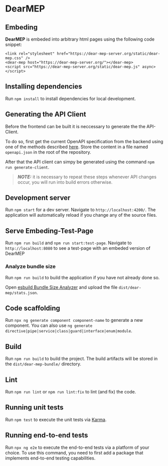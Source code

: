 # DearMEP

## Embeding

**DearMEP** is embeded into arbitrary html pages using the following code snippet:

    <link rel="stylesheet" href="https://dear-mep-server.org/static/dear-mep.css" />
    <dear-mep host="https://dear-mep-server.org/"></dear-mep>
    <script src="https://dear-mep-server.org/static/dear-mep.js" async></script>

## Installing dependencies

Run `npm install` to install dependencies for local development.

## Generating the API Client

Before the frontend can be built it is neccessary to generate the the API-Client.

To do so, first get the current OpenAPI specification from the backend using one of the methods described [here](../server/README.md#retrieving-the-openapi-specification). Store the content in a file named `openapi.json` in the root of the repository.

After that the API client can simpy be generated using the command `npm run generate-client`.

> **_NOTE:_** it is necessary to repeat these steps whenever API changes occur, you will run into build errors otherwise.

## Development server

Run `npm start` for a dev server. Navigate to `http://localhost:4200/`. The application will automatically reload if you change any of the source files.

## Serve Embeding-Test-Page

Run `npm run build` and `npm run start:test-page`. Navigate to `http://localhost:8080` to see a test-page with an embeded version of DearMEP

### Analyze bundle size

Run `npm run build` to build the application if you have not already done so.

Open [esbuild Bundle Size Analyzer](https://esbuild.github.io/analyze/) and upload the file `dist/dear-mep/stats.json`.

## Code scaffolding

Run `npx ng generate component component-name` to generate a new component. You can also use `ng generate directive|pipe|service|class|guard|interface|enum|module`.

## Build

Run `npm run build` to build the project. The build artifacts will be stored in the `dist/dear-mep-bundle/` directory.

## Lint

Run `npm run lint` or `npm run lint:fix` to lint (and fix) the code.

## Running unit tests

Run `npm test` to execute the unit tests via [Karma](https://karma-runner.github.io).

## Running end-to-end tests

Run `npx ng e2e` to execute the end-to-end tests via a platform of your choice. To use this command, you need to first add a package that implements end-to-end testing capabilities.

